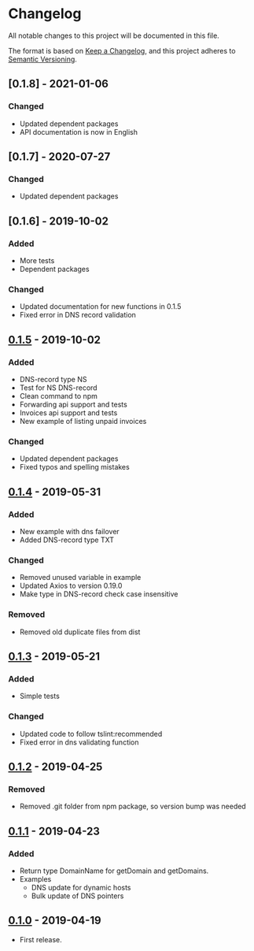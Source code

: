 # Changelog
All notable changes to this project will be documented in this file.

The format is based on [Keep a Changelog](https://keepachangelog.com/en/1.0.0/),
and this project adheres to [Semantic Versioning](https://semver.org/spec/v2.0.0.html).

## [0.1.8] - 2021-01-06
### Changed
- Updated dependent packages
- API documentation is now in English

## [0.1.7] - 2020-07-27
### Changed
- Updated dependent packages

## [0.1.6] - 2019-10-02
### Added
- More tests
- Dependent packages

### Changed
- Updated documentation for new functions in 0.1.5
- Fixed error in DNS record validation

## [0.1.5] - 2019-10-02
### Added
- DNS-record type NS
- Test for NS DNS-record
- Clean command to npm
- Forwarding api support and tests
- Invoices api support and tests
- New example of listing unpaid invoices

### Changed
- Updated dependent packages
- Fixed typos and spelling mistakes

## [0.1.4] - 2019-05-31
### Added
- New example with dns failover 
- Added DNS-record type TXT

### Changed
- Removed unused variable in example
- Updated Axios to version 0.19.0
- Make type in DNS-record check case insensitive

### Removed
- Removed old duplicate files from dist

## [0.1.3] - 2019-05-21
### Added
- Simple tests

### Changed
- Updated code to follow tslint:recommended
- Fixed error in dns validating function

## [0.1.2] - 2019-04-25
### Removed
- Removed .git folder from npm package, so version bump was needed

## [0.1.1] - 2019-04-23
### Added
- Return type DomainName for getDomain and getDomains.
- Examples
  - DNS update for dynamic hosts
  - Bulk update of DNS pointers

## [0.1.0] - 2019-04-19
- First release.

[0.1.5]: https://github.com/domeneshop/domeneshop.js/compare/v0.1.4...v0.1.5
[0.1.4]: https://github.com/domeneshop/domeneshop.js/compare/v0.1.3...v0.1.4
[0.1.3]: https://github.com/domeneshop/domeneshop.js/compare/v0.1.2...v0.1.3
[0.1.2]: https://github.com/domeneshop/domeneshop.js/compare/v0.1.1...v0.1.2
[0.1.1]: https://github.com/domeneshop/domeneshop.js/compare/v0.1.0...v0.1.1
[0.1.0]: https://github.com/domeneshop/domeneshop.js/releases/tag/v0.1.0